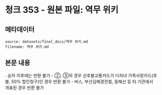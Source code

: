 # 청크 353 - 원본 파일: 역무 위키

## 메타데이터

```
source: datasets/final_docs/역무 위키.md
filename: 역무 위키.md
```

## 본문 내용

. 승차 이후에는 반환 불가 - ②, ③의 경우 선후불교통카드가 다자녀 가족사랑카드(후불, 50% 할인청구)인 경우 반환 불가 - 버스, 부산김해경전철, 동해선 등 타 기관에서 개표된 경우 반환 불가